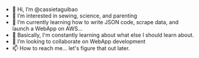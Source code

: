 - 👋 Hi, I’m @cassietaguibao
- 👀 I’m interested in sewing, science, and parenting
- 🌱 I’m currently learning how to write JSON code, scrape data, and launch a WebApp on AWS...
- 🌱 Basically, I'm constantly learning about what else I should learn about.
- 💞️ I’m looking to collaborate on WebApp development
- 📫 How to reach me... let's figure that out later.

<!---
cassietaguibao/cassietaguibao is a ✨ special ✨ repository because its `README.md` (this file) appears on your GitHub profile.
You can click the Preview link to take a look at your changes.
--->
